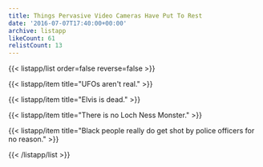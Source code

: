```yaml
---
title: Things Pervasive Video Cameras Have Put To Rest
date: '2016-07-07T17:40:00+00:00'
archive: listapp
likeCount: 61
relistCount: 13
---
```


<!--more-->

{{< listapp/list order=false reverse=false >}}

   {{< listapp/item title="UFOs aren't real." >}}

   {{< listapp/item title="Elvis is dead." >}}

   {{< listapp/item title="There is no Loch Ness Monster." >}}

   {{< listapp/item title="Black people really do get shot by police officers for no reason." >}}

{{< /listapp/list >}}
